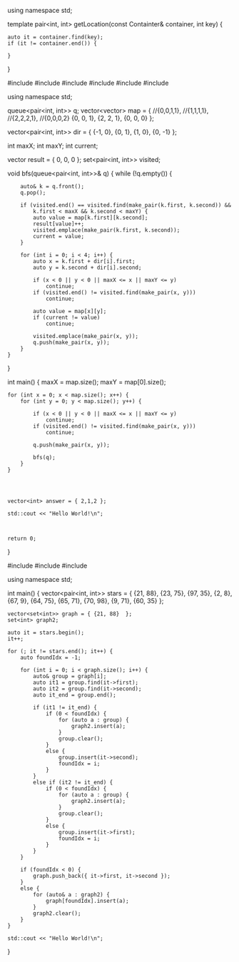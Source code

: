 
using namespace std;

template<typename Containter>
pair<int, int> getLocation(const Containter& container, int key) {

    auto it = container.find(key);
    if (it != container.end()) {

    }


}



#include <iostream>
#include <vector>
#include <queue>
#include <set>
#include <chrono>
#include <thread>

using namespace std;

queue<pair<int, int>> q;
vector<vector<int>> map = {
    //{0,0,1,1},
    //{1,1,1,1},
    //{2,2,2,1},
    //{0,0,0,2}
    {0, 0, 1},
    {2, 2, 1},
    {0, 0, 0}
};

vector<pair<int, int>> dir = {
    {-1, 0},
    {0, 1},
    {1, 0},
    {0, -1}
};

int maxX;
int maxY;
int current;

vector<int> result = { 0, 0, 0 };
set<pair<int, int>> visited;

void bfs(queue<pair<int, int>>& q)
{
    while (!q.empty()) {

        auto& k = q.front();
        q.pop();

        if (visited.end() == visited.find(make_pair(k.first, k.second)) &&
            k.first < maxX && k.second < maxY) {
            auto value = map[k.first][k.second];
            result[value]++;
            visited.emplace(make_pair(k.first, k.second));
            current = value;
        }

        for (int i = 0; i < 4; i++) {
            auto x = k.first + dir[i].first;
            auto y = k.second + dir[i].second;

            if (x < 0 || y < 0 || maxX <= x || maxY <= y)
                continue;
            if (visited.end() != visited.find(make_pair(x, y)))
                continue;

            auto value = map[x][y];
            if (current != value)
                continue;

            visited.emplace(make_pair(x, y));
            q.push(make_pair(x, y));
        }
    }
}



int main()
{
    maxX = map.size();
    maxY = map[0].size();

    for (int x = 0; x < map.size(); x++) {
        for (int y = 0; y < map.size(); y++) {

            if (x < 0 || y < 0 || maxX <= x || maxY <= y)
                continue;
            if (visited.end() != visited.find(make_pair(x, y)))
                continue;

            q.push(make_pair(x, y));

            bfs(q);
        }
    }


    

    vector<int> answer = { 2,1,2 };

    std::cout << "Hello World!\n";



    return 0;
}





#include <iostream>
#include <vector>
#include <set>

using namespace std;

int main()
{
    vector<pair<int, int>> stars = {
        {21, 88},
        {23, 75},
        {97, 35},
        {2, 8},
        {67, 9},
        {64, 75},
        {65, 71},
        {70, 98},
        {9, 71},
        {60, 35}
    };

    vector<set<int>> graph = { {21, 88}  };
    set<int> graph2;

    auto it = stars.begin();
    it++;

    for (; it != stars.end(); it++) {
        auto foundIdx = -1;

        for (int i = 0; i < graph.size(); i++) {
            auto& group = graph[i];
            auto it1 = group.find(it->first);
            auto it2 = group.find(it->second);
            auto it_end = group.end();

            if (it1 != it_end) {
                if (0 < foundIdx) {
                    for (auto a : group) {
                        graph2.insert(a);
                    }
                    group.clear();
                }
                else {
                    group.insert(it->second);
                    foundIdx = i;
                }
            }
            else if (it2 != it_end) {
                if (0 < foundIdx) {
                    for (auto a : group) {
                        graph2.insert(a);
                    }
                    group.clear();
                }
                else {
                    group.insert(it->first);
                    foundIdx = i;
                }
            }
        }

        if (foundIdx < 0) {
            graph.push_back({ it->first, it->second });
        }
        else {
            for (auto& a : graph2) {
                graph[foundIdx].insert(a);
            }
            graph2.clear();
        }
    }

    std::cout << "Hello World!\n";
}
